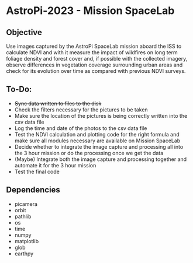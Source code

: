 # AstroPi-2023 - Mission SpaceLab

## Objective
Use images captured by the AstroPi SpaceLab mission aboard the ISS to calculate NDVI and with it measure the impact of wildfires on long term foliage density and forest cover and, if possible with the collected imagery, observe differences in vegetation coverage surrounding urban areas and check for its evolution over time as compared with previous NDVI surveys.

## To-Do:
- ~~Sync data written to files to the disk~~
- Check the filters necessary for the pictures to be taken
- Make sure the location of the pictures is being correctly written into the csv data file
- Log the time and date of the photos to the csv data file
- Test the NDVI calculation and plotting code for the right formula and make sure all modules necessary are available on Mission SpaceLab
- Decide whether to integrate the image capture and processing all into the 3 hour mission or do the processing once we get the data
- (Maybe) Integrate both the image capture and processing together and automate it for the 3 hour mission
- Test the final code

## Dependencies
- picamera
- orbit
- pathlib
- os
- time
- numpy
- matplotlib
- glob
- earthpy
